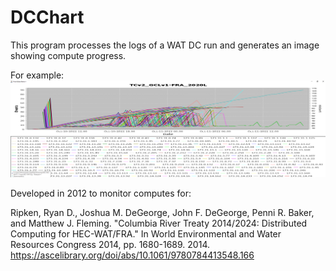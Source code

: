 # DCChart

This program processes the logs of a WAT DC run and generates an image showing compute progress.

For example:
![](src/test/resources/DCPlot.png)

Developed in 2012 to monitor computes for:

Ripken, Ryan D., Joshua M. DeGeorge, John F. DeGeorge, Penni R. Baker, and Matthew J. Fleming. "Columbia River Treaty 2014/2024: Distributed Computing for HEC-WAT/FRA." In World Environmental and Water Resources Congress 2014, pp. 1680-1689. 2014.
https://ascelibrary.org/doi/abs/10.1061/9780784413548.166



